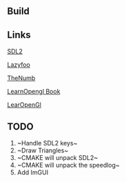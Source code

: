 ## Build



## Links

[SDL2](https://wiki.libsdl.org/SDL2/CategoryAPI)

[Lazyfoo](https://lazyfoo.net/tutorials/SDL/index.php#Event%20Driven%20Programming)


[TheNumb](https://thenumb.at/cpp-course/sdl2/03/03.html)

[LearnOpengl Book](https://learnopengl.com/book/book_pdf.pdf)

[LearOpenGl](https://learnopengl.com/Guest-Articles/How-to-publish)


## TODO


1. ~Handle SDL2 keys~
2. ~Draw Triangles~
3. ~CMAKE will unpack SDL2~
4. ~CMAKE will unpack the speedlog~
5. Add ImGUI